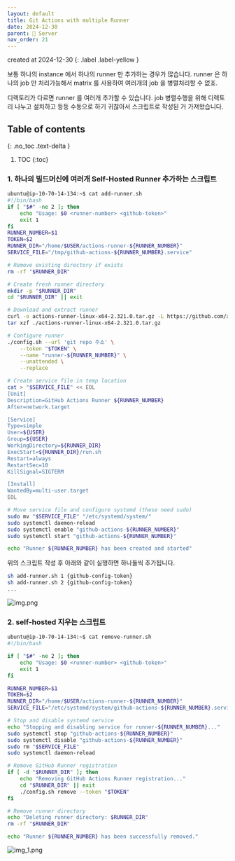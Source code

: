 ```yaml
---
layout: default
title: Git Actions with multiple Runner
date: 2024-12-30
parent: 📌 Server
nav_order: 21
---
```


created at 2024-12-30
{: .label .label-yellow }

보통 하나의 instance 에서 하나의 runner 만 추가하는 경우가 많습니다. runner 은 하나의 job 만 처리가능해서 matrix 를 사용하여 여러개의 job 을 병렬처리할 수 없죠.

디렉토리가 다르면 runner 를 여러개 추가할 수 있습니다. job 병렬수행을 위해 디렉토리 나누고 설치하고 등등 수동으로 하기 귀찮아서 스크립트로 작성된 거 가져왔습니다.


## Table of contents
{: .no_toc .text-delta }

1. TOC
{:toc}

### 1. 하나의 빌드머신에 여러개 Self-Hosted Runner 추가하는 스크립트

```bash
ubuntu@ip-10-70-14-134:~$ cat add-runner.sh 
#!/bin/bash
if [ "$#" -ne 2 ]; then
    echo "Usage: $0 <runner-number> <github-token>"
    exit 1
fi
RUNNER_NUMBER=$1
TOKEN=$2
RUNNER_DIR="/home/$USER/actions-runner-${RUNNER_NUMBER}"
SERVICE_FILE="/tmp/github-actions-${RUNNER_NUMBER}.service"

# Remove existing directory if exists
rm -rf "$RUNNER_DIR"

# Create fresh runner directory
mkdir -p "$RUNNER_DIR"
cd "$RUNNER_DIR" || exit

# Download and extract runner
curl -o actions-runner-linux-x64-2.321.0.tar.gz -L https://github.com/actions/runner/releases/download/v2.321.0/actions-runner-linux-x64-2.321.0.tar.gz
tar xzf ./actions-runner-linux-x64-2.321.0.tar.gz

# Configure runner
./config.sh --url 'git repo 주소' \
    --token "$TOKEN" \
    --name "runner-${RUNNER_NUMBER}" \
    --unattended \
    --replace

# Create service file in temp location
cat > "$SERVICE_FILE" << EOL
[Unit]
Description=GitHub Actions Runner ${RUNNER_NUMBER}
After=network.target

[Service]
Type=simple
User=${USER}
Group=${USER}
WorkingDirectory=${RUNNER_DIR}
ExecStart=${RUNNER_DIR}/run.sh
Restart=always
RestartSec=10
KillSignal=SIGTERM

[Install]
WantedBy=multi-user.target
EOL

# Move service file and configure systemd (these need sudo)
sudo mv "$SERVICE_FILE" "/etc/systemd/system/"
sudo systemctl daemon-reload
sudo systemctl enable "github-actions-${RUNNER_NUMBER}"
sudo systemctl start "github-actions-${RUNNER_NUMBER}"

echo "Runner ${RUNNER_NUMBER} has been created and started"
```

위의 스크립트 작성 후 아래와 같이 실행하면 하나둘씩 추가됩니다.

```bash
sh add-runner.sh 1 {github-config-token}
sh add-runner.sh 2 {github-config-token}
...
```

![img.png](../img.png)


### 2. self-hosted 지우는 스크립트

```bash
ubuntu@ip-10-70-14-134:~$ cat remove-runner.sh 
#!/bin/bash

if [ "$#" -ne 2 ]; then
    echo "Usage: $0 <runner-number> <github-token>"
    exit 1
fi

RUNNER_NUMBER=$1
TOKEN=$2
RUNNER_DIR="/home/$USER/actions-runner-${RUNNER_NUMBER}"
SERVICE_FILE="/etc/systemd/system/github-actions-${RUNNER_NUMBER}.service"

# Stop and disable systemd service
echo "Stopping and disabling service for runner-${RUNNER_NUMBER}..."
sudo systemctl stop "github-actions-${RUNNER_NUMBER}"
sudo systemctl disable "github-actions-${RUNNER_NUMBER}"
sudo rm "$SERVICE_FILE"
sudo systemctl daemon-reload

# Remove GitHub Runner registration
if [ -d "$RUNNER_DIR" ]; then
    echo "Removing GitHub Actions Runner registration..."
    cd "$RUNNER_DIR" || exit
    ./config.sh remove --token "$TOKEN"
fi

# Remove runner directory
echo "Deleting runner directory: $RUNNER_DIR"
rm -rf "$RUNNER_DIR"

echo "Runner ${RUNNER_NUMBER} has been successfully removed."
```

![img_1.png](../img_1.png)
